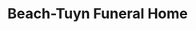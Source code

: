 ---
title: "Beach-Tuyn Funeral Home"
url: /buffalo/beach-tuyn-funeral-home/
shop: funeral directors
---